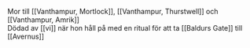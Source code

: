 Mor till [[Vanthampur, Mortlock]], [[Vanthampur, Thurstwell]] och [[Vanthampur, Amrik]]  
Dödad av [[vi]] när hon håll på med en ritual för att ta [[Baldurs Gate]] till [[Avernus]]